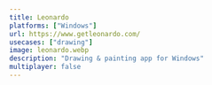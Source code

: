 ```yaml
---
title: Leonardo
platforms: ["Windows"]
url: https://www.getleonardo.com/
usecases: ["drawing"]
image: leonardo.webp
description: "Drawing & painting app for Windows"
multiplayer: false
---
```

